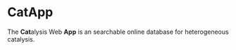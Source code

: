CatApp
======
The **Cat**alysis Web **App** is an searchable online database for heterogeneous catalysis.
